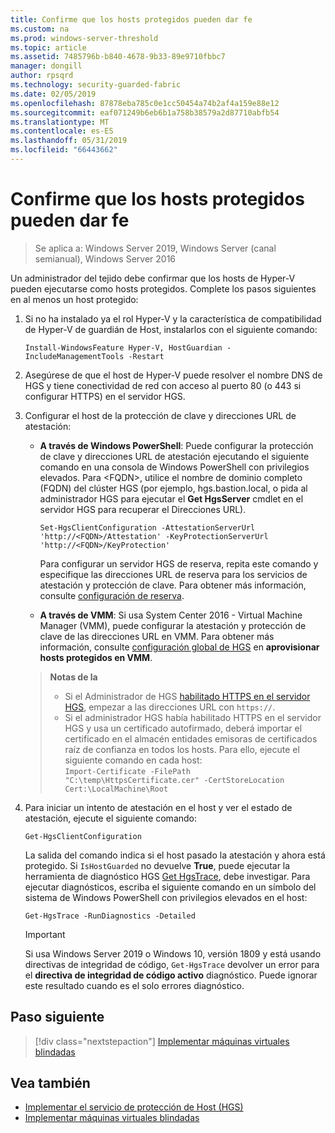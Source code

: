 ```yaml
---
title: Confirme que los hosts protegidos pueden dar fe
ms.custom: na
ms.prod: windows-server-threshold
ms.topic: article
ms.assetid: 7485796b-b840-4678-9b33-89e9710fbbc7
manager: dongill
author: rpsqrd
ms.technology: security-guarded-fabric
ms.date: 02/05/2019
ms.openlocfilehash: 87878eba785c0e1cc50454a74b2af4a159e88e12
ms.sourcegitcommit: eaf071249b6eb6b1a758b38579a2d87710abfb54
ms.translationtype: MT
ms.contentlocale: es-ES
ms.lasthandoff: 05/31/2019
ms.locfileid: "66443662"
---
```

# <a name="confirm-guarded-hosts-can-attest"></a>Confirme que los hosts protegidos pueden dar fe 

>Se aplica a: Windows Server 2019, Windows Server (canal semianual), Windows Server 2016


Un administrador del tejido debe confirmar que los hosts de Hyper-V pueden ejecutarse como hosts protegidos. Complete los pasos siguientes en al menos un host protegido:

1.  Si no ha instalado ya el rol Hyper-V y la característica de compatibilidad de Hyper-V de guardián de Host, instalarlos con el siguiente comando:

        Install-WindowsFeature Hyper-V, HostGuardian -IncludeManagementTools -Restart

2.  Asegúrese de que el host de Hyper-V puede resolver el nombre DNS de HGS y tiene conectividad de red con acceso al puerto 80 (o 443 si configurar HTTPS) en el servidor HGS.

2.  Configurar el host de la protección de clave y direcciones URL de atestación:

    - **A través de Windows PowerShell**: Puede configurar la protección de clave y direcciones URL de atestación ejecutando el siguiente comando en una consola de Windows PowerShell con privilegios elevados. Para &lt;FQDN&gt;, utilice el nombre de dominio completo (FQDN) del clúster HGS (por ejemplo, hgs.bastion.local, o pida al administrador HGS para ejecutar el **Get HgsServer** cmdlet en el servidor HGS para recuperar el Direcciones URL).

        `Set-HgsClientConfiguration -AttestationServerUrl 'http://<FQDN>/Attestation' -KeyProtectionServerUrl 'http://<FQDN>/KeyProtection'`

        Para configurar un servidor HGS de reserva, repita este comando y especifique las direcciones URL de reserva para los servicios de atestación y protección de clave. Para obtener más información, consulte [configuración de reserva](guarded-fabric-manage-branch-office.md#fallback-configuration). 

    - **A través de VMM**: Si usa System Center 2016 - Virtual Machine Manager (VMM), puede configurar la atestación y protección de clave de las direcciones URL en VMM. Para obtener más información, consulte [configuración global de HGS](https://technet.microsoft.com/system-center-docs/vmm/scenario/guarded-hosts#configure-global-hgs-settings) en **aprovisionar hosts protegidos en VMM**.
    
    >**Notas de la**
    > - Si el Administrador de HGS [habilitado HTTPS en el servidor HGS](guarded-fabric-configure-hgs-https.md), empezar a las direcciones URL con `https://`.
    > - Si el administrador HGS había habilitado HTTPS en el servidor HGS y usa un certificado autofirmado, deberá importar el certificado en el almacén entidades emisoras de certificados raíz de confianza en todos los hosts. Para ello, ejecute el siguiente comando en cada host:<br>
        `Import-Certificate -FilePath "C:\temp\HttpsCertificate.cer" -CertStoreLocation Cert:\LocalMachine\Root`
    
3.  Para iniciar un intento de atestación en el host y ver el estado de atestación, ejecute el siguiente comando:

        Get-HgsClientConfiguration

    La salida del comando indica si el host pasado la atestación y ahora está protegido. Si `IsHostGuarded` no devuelve **True**, puede ejecutar la herramienta de diagnóstico HGS [Get HgsTrace](https://technet.microsoft.com/library/mt718831.aspx), debe investigar. Para ejecutar diagnósticos, escriba el siguiente comando en un símbolo del sistema de Windows PowerShell con privilegios elevados en el host:

        Get-HgsTrace -RunDiagnostics -Detailed

    > [!IMPORTANT]
    > Si usa Windows Server 2019 o Windows 10, versión 1809 y está usando directivas de integridad de código, `Get-HgsTrace` devolver un error para el **directiva de integridad de código activo** diagnóstico.
    > Puede ignorar este resultado cuando es el solo errores diagnóstico.

## <a name="next-step"></a>Paso siguiente

> [!div class="nextstepaction"]
> [Implementar máquinas virtuales blindadas](guarded-fabric-configuration-scenarios-for-shielded-vms-overview.md)

## <a name="see-also"></a>Vea también

- [Implementar el servicio de protección de Host (HGS)](guarded-fabric-deploying-hgs-overview.md)
- [Implementar máquinas virtuales blindadas](guarded-fabric-configuration-scenarios-for-shielded-vms-overview.md)


